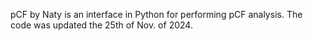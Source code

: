pCF by Naty is an interface in Python for performing pCF analysis. The code was updated the 25th of Nov. of 2024.
